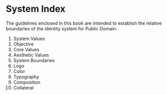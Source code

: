 # System Index

The guidelines enclosed in this book are intended to establish the relative boundaries of the identity system for Public Domain.

1. System Values
  1. Objective
  2. Core Values
  3. Aesthetic Values
2. System Boundaries
  1. Logo
  3. Color
  4. Typography
  5. Composition
  6. Collateral
